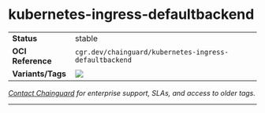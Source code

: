 <!--monopod:start-->
# kubernetes-ingress-defaultbackend
| | |
| - | - |
| **Status** | stable |
| **OCI Reference** | `cgr.dev/chainguard/kubernetes-ingress-defaultbackend` |
| **Variants/Tags** | ![](https://storage.googleapis.com/chainguard-images-build-outputs/summary/kubernetes-ingress-defaultbackend.svg) |

*[Contact Chainguard](https://www.chainguard.dev/chainguard-images) for enterprise support, SLAs, and access to older tags.*

---
<!--monopod:end-->
